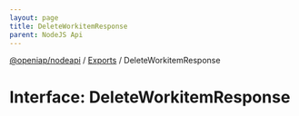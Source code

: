 ```yaml
---
layout: page
title: DeleteWorkitemResponse
parent: NodeJS Api
---
```

[@openiap/nodeapi](../README.md) / [Exports](../modules.md) / DeleteWorkitemResponse

# Interface: DeleteWorkitemResponse
